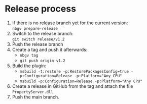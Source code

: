 # Release process

1. If there is no release branch yet for the current version:  
   `nbgv prepare-release`
2. Switch to the release branch:  
   `git switch release/v1.2`
3. Push the release branch
4. Create a tag and push it afterwards:
    - `nbgv tag`
    - `git push origin v1.2`
5. Build the plugin:
    - `msbuild -t:restore -p:RestorePackagesConfig=true -p:Configuration=Release -p:Platform="Any CPU"`
    - `msbuild -p:Configuration=Release -p:Platform="Any CPU"`
6. Create a release in GitHub from the tag and attach the file `PropertyServer.dll`
7. Push the main branch.
